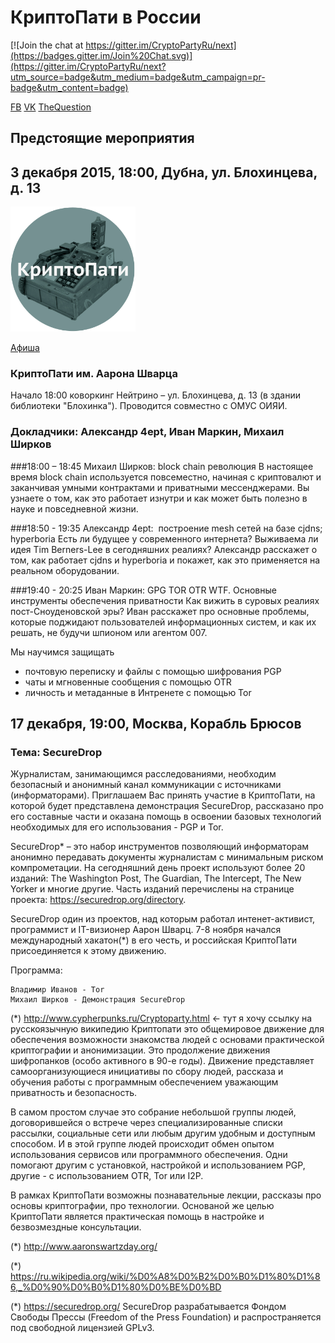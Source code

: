 # КриптоПати в России 
[![Join the chat at https://gitter.im/CryptoPartyRu/next](https://badges.gitter.im/Join%20Chat.svg)](https://gitter.im/CryptoPartyRu/next?utm_source=badge&utm_medium=badge&utm_campaign=pr-badge&utm_content=badge)

[FB](https://www.facebook.com/CryptoPartyRussia/) [VK](https://vk.com/cryptoparty_next) [TheQuestion](http://thequestion.ru/topic/96/kriptografiya)

## Предстоящие мероприятия

## 3 декабря 2015, 18:00, Дубна, ул. Блохинцева, д. 13

<img src="CryptoParty_2015_VK.jpg" height="200"/>

[Афиша](CryptoParty_2015_A3.pdf)

### КриптоПати им. Аарона Шварца
Начало 18:00 коворкинг Нейтрино – ул. Блохинцева, д. 13 (в здании библиотеки "Блохинка"). Проводится совместно с ОМУС ОИЯИ. 

### Докладчики: Александр 4ept, Иван Маркин, Михаил Ширков

###18:00 – 18:45 Михаил Ширков: block chain революция
В настоящее время block chain используется повсеместно, начиная с криптовалют и заканчивая умными контрактами и приватными мессенджерами. Вы узнаете о том, как это работает изнутри и как может быть полезно в науке и повседневной жизни.    

###18:50 - 19:35 Александр 4ept:  построение mesh сетей на базе cjdns; hyperboria
Есть ли будущее у современного интернета? Выживаема ли идея Tim Berners-Lee в сегодняшних реалиях? Александр расскажет о том, как работает cjdns и hyperboria и покажет, как это применяется на реальном оборудовании. 

###19:40 - 20:25 Иван Маркин: GPG TOR OTR WTF. Основные инструменты обеспечения приватности
Как вижить в суровых реалиях пост-Сноуденовской эры? Иван
расскажет про основные проблемы, которые поджидают пользователей информационных систем, и как их решать, не будучи шпионом или агентом 007.

Мы научимся защищать
* почтовую переписку и файлы с помощью шифрования PGP
* чаты и мгновенные сообщения с помощью OTR
* личность и метаданные в Интренете с помощью Tor


## 17 декабря, 19:00, Москва, Корабль Брюсов 

### Тема: SecureDrop

Журналистам, занимающимся расследованиями, необходим безопасный и анонимный канал коммуникации с источниками (информаторами). Приглашаем Вас принять участие в КриптоПати, на которой будет представлена демонстрация SecureDrop, рассказано про его составные части и оказана помощь в освоении базовых технологий необходимых для его использования - PGP и Tor.

SecureDrop* – это набор инструментов позволяющий информаторам анонимно передавать документы журналистам с минимальным риском компрометации. На сегодняшний день проект используют более 20 изданий: The Washington Post, The Guardian, The Intercept, The New Yorker и многие другие. Часть изданий перечислены на странице проекта: https://securedrop.org/directory.

SecureDrop один из проектов, над которым работал интенет-активист, программист и IT-визионер Аарон Шварц. 7-8 ноября начался международный хакатон(*) в его честь, и российская КриптоПати присоединяется к этому движению.

Программа:

    Владимир Иванов - Tor
    Михаил Ширков - Демонстрация SecureDrop

(*) http://www.cypherpunks.ru/Cryptoparty.html <- тут я хочу ссылку на русскоязычную википедию Криптопати это общемировое движение для обеспечения возможности знакомства людей с основами практической криптографии и анонимизации. Это продолжение движения шифропанков (особо активного в 90-е годы). Движение представляет самоорганизующиеся инициативы по сбору людей, рассказа и обучения работы с программным обеспечением уважающим приватность и безопасность.

В самом простом случае это собрание небольшой группы людей, договорившейся о встрече через специализированные списки рассылки, социальные сети или любым другим удобным и доступным способом. И в этой группе людей происходит обмен опытом использования сервисов или программного обеспечения. Одни помогают другим с установкой, настройкой и использованием PGP, другие - с использованием OTR, Tor или I2P.

В рамках КриптоПати возможны познавательные лекции, рассказы про основы криптографии, про технологии. Основаной же целью КриптоПати является практическая помощь в настройке и безвозмездные консультации.

(*) http://www.aaronswartzday.org/

(*) https://ru.wikipedia.org/wiki/%D0%A8%D0%B2%D0%B0%D1%80%D1%86,_%D0%90%D0%B0%D1%80%D0%BE%D0%BD

(*) https://securedrop.org/ SecureDrop разрабатывается Фондом Свободы Прессы (Freedom of the Press Foundation) и распространяется под свободной лицензией GPLv3.


